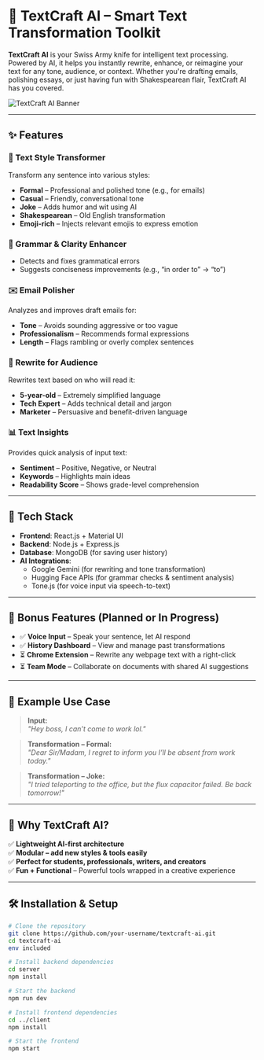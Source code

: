 # 🧠 TextCraft AI – Smart Text Transformation Toolkit

**TextCraft AI** is your Swiss Army knife for intelligent text processing. Powered by AI, it helps you instantly rewrite, enhance, or reimagine your text for any tone, audience, or context. Whether you're drafting emails, polishing essays, or just having fun with Shakespearean flair, TextCraft AI has you covered.

![TextCraft AI Banner](https://your-banner-url-if-any.com)

---

## ✨ Features

### 🔁 Text Style Transformer  
Transform any sentence into various styles:
- **Formal** – Professional and polished tone (e.g., for emails)
- **Casual** – Friendly, conversational tone
- **Joke** – Adds humor and wit using AI
- **Shakespearean** – Old English transformation
- **Emoji-rich** – Injects relevant emojis to express emotion

### 🧹 Grammar & Clarity Enhancer  
- Detects and fixes grammatical errors  
- Suggests conciseness improvements (e.g., “in order to” → “to”)

### ✉️ Email Polisher  
Analyzes and improves draft emails for:
- **Tone** – Avoids sounding aggressive or too vague  
- **Professionalism** – Recommends formal expressions  
- **Length** – Flags rambling or overly complex sentences  

### 🎯 Rewrite for Audience  
Rewrites text based on who will read it:
- **5-year-old** – Extremely simplified language  
- **Tech Expert** – Adds technical detail and jargon  
- **Marketer** – Persuasive and benefit-driven language  

### 📊 Text Insights  
Provides quick analysis of input text:
- **Sentiment** – Positive, Negative, or Neutral  
- **Keywords** – Highlights main ideas  
- **Readability Score** – Shows grade-level comprehension  

---

## 🧰 Tech Stack

- **Frontend**: React.js + Material UI  
- **Backend**: Node.js + Express.js  
- **Database**: MongoDB (for saving user history)  
- **AI Integrations**:
  - Google Gemini (for rewriting and tone transformation)  
  - Hugging Face APIs (for grammar checks & sentiment analysis)  
  - Tone.js (for voice input via speech-to-text)

---

## 🚀 Bonus Features (Planned or In Progress)

- ✅ **Voice Input** – Speak your sentence, let AI respond  
- ✅ **History Dashboard** – View and manage past transformations  
- ⏳ **Chrome Extension** – Rewrite any webpage text with a right-click  
- ⏳ **Team Mode** – Collaborate on documents with shared AI suggestions  

---

## 🧪 Example Use Case

> **Input:**  
> _"Hey boss, I can’t come to work lol."_

> **Transformation – Formal:**  
> _"Dear Sir/Madam, I regret to inform you I’ll be absent from work today."_

> **Transformation – Joke:**  
> _"I tried teleporting to the office, but the flux capacitor failed. Be back tomorrow!"_

---

## 🧠 Why TextCraft AI?

✅ **Lightweight AI-first architecture**  
✅ **Modular – add new styles & tools easily**  
✅ **Perfect for students, professionals, writers, and creators**  
✅ **Fun + Functional** – Powerful tools wrapped in a creative experience

---

## 🛠️ Installation & Setup

```bash
# Clone the repository
git clone https://github.com/your-username/textcraft-ai.git
cd textcraft-ai
env included

# Install backend dependencies
cd server
npm install

# Start the backend
npm run dev

# Install frontend dependencies
cd ../client
npm install

# Start the frontend
npm start

